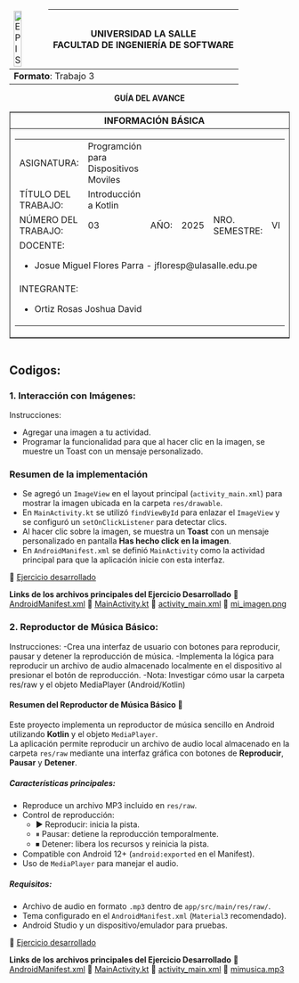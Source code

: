 <table align="center">
    <thead>
        <tr>
            <td><img src="https://1.bp.blogspot.com/-3wALNMake70/XK-07VtIngI/AAAAAAABOrY/n3X_ZJV5fGEpTs8ppMQvKk_yic7BfyBYQCLcBGAs/s1600/universidad-la-salle-logo.jpg?raw=true" alt="EPIS" style="width:50%; height:auto"/></td>
            <th>
                <span style="font-weight:bold;">UNIVERSIDAD LA SALLE</span><br />
                <span style="font-weight:bold;">FACULTAD DE INGENIERÍA DE SOFTWARE</span><br />
            </th>
        </tr>
    </thead>
    <tbody>
        <tr><td colspan="3"><span style="font-weight:bold;">Formato</span>: Trabajo 3</td></tr>
    </tbody>
</table>

<div align="center">
    <span style="font-weight:bold;">GUÍA DEL AVANCE</span><br />
</div>

<div>
    <table border="1" align="center">
        <thead>
            <tr><th colspan="3">INFORMACIÓN BÁSICA</th></tr>
        </thead>
        <tbody>
            <tr>
                <td colspan="2">
                    <table>
                        <tr><td>ASIGNATURA:</td><td>Programción para Dispositivos Moviles</td></tr>
                        <tr><td>TÍTULO DEL TRABAJO:</td><td> Introducción a Kotlin</td></tr>
                        <tr>
                            <td>NÚMERO DEL TRABAJO:</td><td>03</td>
                            <td>AÑO:</td><td>2025</td>
                            <td>NRO. SEMESTRE:</td><td>VI</td>
                        </tr>
                        <tr>
                            <td colspan="6">DOCENTE:
                                <ul>
                                    <li>Josue Miguel Flores Parra - jfloresp@ulasalle.edu.pe</li>
                                </ul>
                            </td>
                        </tr>
                        <tr>
                            <td colspan="6">INTEGRANTE:
                                <ul>
                                    <li>Ortiz Rosas Joshua David</li>
                                </ul>
                            </td>
                        </tr>
                    </table>
                </td>
                <td>
                    </table>
                    <table>
                </td>
            </tr>
        </tbody>
    </table>
</div>

## Codigos:
### 1. Interacción con Imágenes:
Instrucciones:
  - Agregar una imagen a tu actividad.
  - Programar la funcionalidad para que al hacer clic en la imagen, se muestre un Toast con un mensaje personalizado.

### Resumen de la implementación
- Se agregó un `ImageView` en el layout principal (`activity_main.xml`) para mostrar la imagen ubicada en la carpeta `res/drawable`.
- En `MainActivity.kt` se utilizó `findViewById` para enlazar el `ImageView` y se configuró un `setOnClickListener` para detectar clics.
- Al hacer clic sobre la imagen, se muestra un **Toast** con un mensaje personalizado en pantalla **Has hecho click en la imagen**.
- En `AndroidManifest.xml` se definió `MainActivity` como la actividad principal para que la aplicación inicie con esta interfaz.

🔗 [Ejercicio desarrollado](https://github.com/Joshua150453/Dispositivos-Moviles-Trabajos-/tree/main/Tercer%20Entregable/Ejercicio_1)

**Links de los archivos principales del Ejercicio Desarrollado**
🔗 [AndroidManifest.xml](https://github.com/Joshua150453/Dispositivos-Moviles-Trabajos-/blob/main/Tercer%20Entregable/Ejercicio_1/app/src/main/AndroidManifest.xml)
🔗 [MainActivity.kt](https://github.com/Joshua150453/Dispositivos-Moviles-Trabajos-/blob/main/Tercer%20Entregable/Ejercicio_1/app/src/main/java/com/example/imageninteraccion/MainActivity.kt)
🔗 [activity_main.xml](https://github.com/Joshua150453/Dispositivos-Moviles-Trabajos-/blob/main/Tercer%20Entregable/Ejercicio_1/app/src/main/res/layout/activity_main.xml)
🔗 [mi_imagen.png](https://github.com/Joshua150453/Dispositivos-Moviles-Trabajos-/blob/main/Tercer%20Entregable/Ejercicio_1/app/src/main/res/drawable/mi_imagen.png)

### 2. Reproductor de Música Básico:
Instrucciones:
  -Crea una interfaz de usuario con botones para reproducir, pausar y detener la reproducción de música.
  -Implementa la lógica para reproducir un archivo de audio almacenado localmente en el dispositivo al presionar el botón de reproducción.
  -Nota: Investigar cómo usar la carpeta res/raw y el objeto MediaPlayer (Android/Kotlin)

#### Resumen del Reproductor de Música Básico 🎵

Este proyecto implementa un reproductor de música sencillo en Android utilizando **Kotlin** y el objeto `MediaPlayer`.  
La aplicación permite reproducir un archivo de audio local almacenado en la carpeta `res/raw` mediante una interfaz gráfica con botones de **Reproducir**, **Pausar** y **Detener**.

##### Características principales:
- Reproduce un archivo MP3 incluido en `res/raw`.
- Control de reproducción:
  - ▶ Reproducir: inicia la pista.
  - ⏸ Pausar: detiene la reproducción temporalmente.
  - ⏹ Detener: libera los recursos y reinicia la pista.
- Compatible con Android 12+ (`android:exported` en el Manifest).
- Uso de `MediaPlayer` para manejar el audio.

##### Requisitos:
- Archivo de audio en formato `.mp3` dentro de `app/src/main/res/raw/`.
- Tema configurado en el `AndroidManifest.xml` (`Material3` recomendado).
- Android Studio y un dispositivo/emulador para pruebas.

🔗 [Ejercicio desarrollado](https://github.com/Joshua150453/Dispositivos-Moviles-Trabajos-/tree/main/Tercer%20Entregable/Ejecicio_2)

**Links de los archivos principales del Ejercicio Desarrollado**
🔗 [AndroidManifest.xml](https://github.com/Joshua150453/Dispositivos-Moviles-Trabajos-/blob/main/Tercer%20Entregable/Ejecicio_2/app/src/main/AndroidManifest.xml)
🔗 [MainActivity.kt](https://github.com/Joshua150453/Dispositivos-Moviles-Trabajos-/blob/main/Tercer%20Entregable/Ejecicio_2/app/src/main/java/com/example/musicplayer/MainActivity.kt)
🔗 [activity_main.xml](https://github.com/Joshua150453/Dispositivos-Moviles-Trabajos-/blob/main/Tercer%20Entregable/Ejecicio_2/app/src/main/res/layout/activity_main.xml)
🔗 [mimusica.mp3](https://github.com/Joshua150453/Dispositivos-Moviles-Trabajos-/blob/main/Tercer%20Entregable/Ejecicio_2/app/src/main/res/raw/mimusica.mp3)


